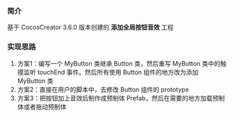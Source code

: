 ### 简介

基于 CocosCreator 3.6.0 版本创建的 **添加全局按钮音效** 工程

### 实现思路
1. 方案1：编写一个 MyButton 类继承 Button 类，然后重写 MyButton 类中的触摸监听 touchEnd 事件。然后所有使用 Button 组件的地方改为添加 MyButton 类
2. 方案2：直接在用户的脚本中，去修改 Button 组件的 prototype
3. 方案3：把按钮加上音效后制作成预制体 Prefab，然后在需要的地方加载预制体或者拖动预制体